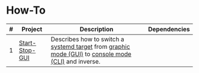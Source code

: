# How-To

|#| Project | Description | Dependencies |
|-| ------- | ----------- | ------------ |
|1| [Start-Stop-GUI](Start-Stop-GUI.md) | Describes how to switch a [systemd target](https://opensource.com/article/20/5/systemd-startup#:~:text=target%20run%20state.-,targets,-A%20systemd%20target) from [graphic mode (GUI)](https://opensource.com/article/20/5/systemd-startup#:~:text=or%20reboot.target.-,graphical.target,-5) to [console mode (CLI)](https://opensource.com/article/20/5/systemd-startup#:~:text=multi-user.target.-,multi-user.target,-3) and inverse. |  |
